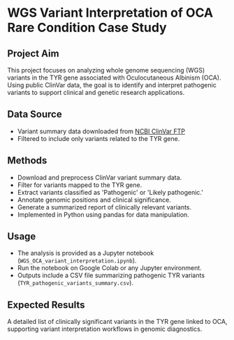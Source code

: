 
# WGS Variant Interpretation of OCA Rare Condition Case Study

## Project Aim
This project focuses on analyzing whole genome sequencing (WGS) variants in the TYR gene associated with Oculocutaneous Albinism (OCA). Using public ClinVar data, the goal is to identify and interpret pathogenic variants to support clinical and genetic research applications.

## Data Source
- Variant summary data downloaded from [NCBI ClinVar FTP](ftp://ftp.ncbi.nlm.nih.gov/pub/clinvar/tab_delimited/variant_summary.txt.gz)
- Filtered to include only variants related to the TYR gene.

## Methods
- Download and preprocess ClinVar variant summary data.
- Filter for variants mapped to the TYR gene.
- Extract variants classified as 'Pathogenic' or 'Likely pathogenic.'
- Annotate genomic positions and clinical significance.
- Generate a summarized report of clinically relevant variants.
- Implemented in Python using pandas for data manipulation.

## Usage
- The analysis is provided as a Jupyter notebook (`WGS_OCA_variant_interpretation.ipynb`).
- Run the notebook on Google Colab or any Jupyter environment.
- Outputs include a CSV file summarizing pathogenic TYR variants (`TYR_pathogenic_variants_summary.csv`).

## Expected Results
A detailed list of clinically significant variants in the TYR gene linked to OCA, supporting variant interpretation workflows in genomic diagnostics.

